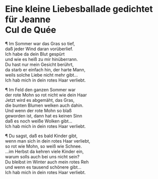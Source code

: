 # Eine kleine Liebesballade gedichtet für Jeanne<br /> Cul de Quée

¶ Im Sommer war das Gras so tief,  
daß jeder Wind daran vorüberlief.  
Ich habe da dein Blut gespürt  
und wie es heiß zu mir hinüberrann.  
Du hast nur mein Gesicht berührt,  
da starb er einfach hin, der harte Mann,  
weils solche Liebe nicht mehr gibt…  
Ich hab mich in dein rotes Haar verliebt.

¶ Im Feld den ganzen Sommer war  
der rote Mohn so rot nicht wie dein Haar  
Jetzt wird es abgemäht, das Gras,  
die bunten Blumen welken auch dahin.  
Und wenn der rote Mohn so blaß  
geworden ist, dann hat es keinen Sinn  
daß es noch weiße Wolken gibt…  
Ich hab mich in dein rotes Haar verliebt.

¶ Du sagst, daß es bald Kinder gibt,  
wenn man sich in dein rotes Haar verliebt,  
so rot wie Mohn, so weiß wie Schnee.  
…im Herbst da kehren viele Kinder ein,  
warum solls auch bei uns nicht sein?  
Du bleibst im Winter auch mein rotes Reh  
und wenn es tausend schönere gibt…  
Ich hab mich in dein rotes Haar verliebt.
